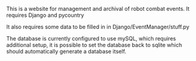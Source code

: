 This is a website for management and archival of robot combat events.
It requires Django and pycountry

It also requires some data to be filled in in Django/EventManager/stuff.py


The database is currently configured to use mySQL, which requires additional setup, it is possible to set the database back to sqlite which should automatically generate a database itself.
